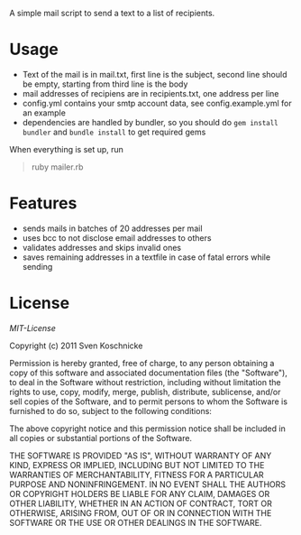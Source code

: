 A simple mail script to send a text to a list of recipients.

Usage
=====

- Text of the mail is in mail.txt, first line is the subject, second line should be empty, starting from third line is the body
- mail addresses of recipiens are in recipients.txt, one address per line
- config.yml contains your smtp account data, see config.example.yml for an example
- dependencies are handled by bundler, so you should do `gem install bundler` and `bundle install` to get required gems

When everything is set up, run

> ruby mailer.rb


Features
========

- sends mails in batches of 20 addresses per mail
- uses bcc to not disclose email addresses to others
- validates addresses and skips invalid ones
- saves remaining addresses in a textfile in case of fatal errors while sending


License
=======

*MIT-License*

Copyright (c) 2011 Sven Koschnicke

Permission is hereby granted, free of charge, to any person obtaining a copy of this software and associated documentation files (the "Software"), to deal in the Software without restriction, including without limitation the rights to use, copy, modify, merge, publish, distribute, sublicense, and/or sell copies of the Software, and to permit persons to whom the Software is furnished to do so, subject to the following conditions:

The above copyright notice and this permission notice shall be included in all copies or substantial portions of the Software.

THE SOFTWARE IS PROVIDED "AS IS", WITHOUT WARRANTY OF ANY KIND, EXPRESS OR IMPLIED, INCLUDING BUT NOT LIMITED TO THE WARRANTIES OF MERCHANTABILITY, FITNESS FOR A PARTICULAR PURPOSE AND NONINFRINGEMENT. IN NO EVENT SHALL THE AUTHORS OR COPYRIGHT HOLDERS BE LIABLE FOR ANY CLAIM, DAMAGES OR OTHER LIABILITY, WHETHER IN AN ACTION OF CONTRACT, TORT OR OTHERWISE, ARISING FROM, OUT OF OR IN CONNECTION WITH THE SOFTWARE OR THE USE OR OTHER DEALINGS IN THE SOFTWARE.

